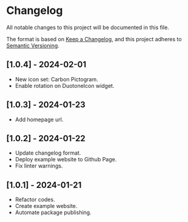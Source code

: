# Changelog
All notable changes to this project will be documented in this file.

The format is based on [Keep a Changelog](https://keepachangelog.com/en/1.0.0/),
and this project adheres to [Semantic Versioning](https://semver.org/spec/v2.0.0.html).

## [1.0.4] - 2024-02-01

- New icon set: Carbon Pictogram.
- Enable rotation on DuotoneIcon widget.

## [1.0.3] - 2024-01-23

- Add homepage url.

## [1.0.2] - 2024-01-22

- Update changelog format.
- Deploy example website to Github Page.
- Fix linter warnings.

## [1.0.1] - 2024-01-21

- Refactor codes.
- Create example website.
- Automate package publishing.
